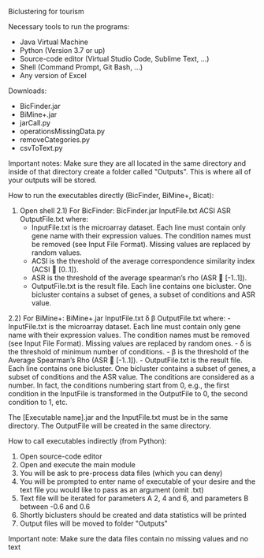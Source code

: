 Biclustering for tourism

Necessary tools to run the programs:
- Java Virtual Machine
- Python (Version 3.7 or up)
- Source-code editor (Virtual Studio Code, Sublime Text, ...)
- Shell (Command Prompt, Git Bash, ...)
- Any version of Excel

Downloads:
- BicFinder.jar
- BiMine+.jar
- jarCall.py
- operationsMissingData.py
- removeCategories.py
- csvToText.py 

Important notes: Make sure they are all located in the same directory and inside of that directory create a folder called "Outputs". This is where all of your outputs will be stored.

How to run the executables directly (BicFinder, BiMine+, Bicat): 
  1) Open shell
  2.1) For BicFinder:
       BicFinder.jar InputFile.txt ACSI ASR OutputFile.txt
       where:
        - InputFile.txt is the microarray dataset. Each line must contain only gene name with their
          expression values. The condition names must be removed (see Input File Format). Missing
          values are replaced by random values.
        - ACSI is the threshold of the average correspondence similarity index (ACSI  [0..1]).
        - ASR is the threshold of the average spearman’s rho (ASR  [-1..1]).
        - OutputFile.txt is the result file. Each line contains one bicluster. One bicluster contains a
          subset of genes, a subset of conditions and ASR value.
          
  2.2) For BiMine+:
       BiMine+.jar InputFile.txt δ β OutputFile.txt
       where:
        - InputFile.txt is the microarray dataset. Each line must contain only gene name with their
          expression values. The condition names must be removed (see Input File Format). Missing
          values are replaced by random ones.
        - δ is the threshold of minimum number of conditions.
        - β is the threshold of the Average Spearman’s Rho (ASR  [-1..1]).
        - OutputFile.txt is the result file. Each line contains one bicluster. One bicluster contains a
          subset of genes, a subset of conditions and the ASR value. The conditions are considered as a
          number. In fact, the conditions numbering start from 0, e.g., the first condition in the InputFile
          is transformed in the OutputFile to 0, the second condition to 1, etc.
          
 The [Executable name].jar and the InputFile.txt must be in the same directory. The OutputFile will be created in the same directory.

How to call executables indirectly (from Python):
  1) Open source-code editor
  2) Open and execute the main module
  3) You will be ask to pre-process data files (which you can deny)
  4) You will be prompted to enter name of executable of your desire and the text file you would like to pass as an argument (omit .txt)
  5) Text file will be iterated for parameters A 2, 4 and 6, and parameters B between -0.6 and 0.6
  6) Shortly biclusters should be created and data statistics will be printed
  7) Output files will be moved to folder "Outputs"

Important note: Make sure the data files contain no missing values and no text
